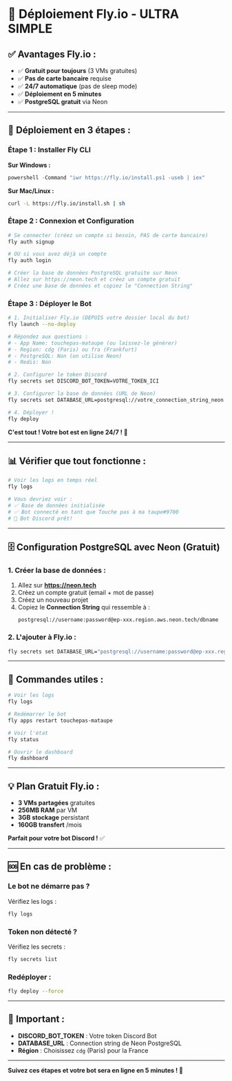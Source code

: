 # 🚀 Déploiement Fly.io - ULTRA SIMPLE

## ✅ Avantages Fly.io :
- ✅ **Gratuit pour toujours** (3 VMs gratuites)
- ✅ **Pas de carte bancaire** requise
- ✅ **24/7 automatique** (pas de sleep mode)
- ✅ **Déploiement en 5 minutes**
- ✅ **PostgreSQL gratuit** via Neon

---

## 🎯 Déploiement en 3 étapes :

### Étape 1 : Installer Fly CLI

**Sur Windows :**
```powershell
powershell -Command "iwr https://fly.io/install.ps1 -useb | iex"
```

**Sur Mac/Linux :**
```bash
curl -L https://fly.io/install.sh | sh
```

### Étape 2 : Connexion et Configuration

```bash
# Se connecter (créez un compte si besoin, PAS de carte bancaire)
fly auth signup

# OU si vous avez déjà un compte
fly auth login

# Créer la base de données PostgreSQL gratuite sur Neon
# Allez sur https://neon.tech et créez un compte gratuit
# Créez une base de données et copiez le "Connection String"
```

### Étape 3 : Déployer le Bot

```bash
# 1. Initialiser Fly.io (DEPUIS votre dossier local du bot)
fly launch --no-deploy

# Répondez aux questions :
# - App Name: touchepas-mataupe (ou laissez-le générer)
# - Region: cdg (Paris) ou fra (Frankfurt)
# - PostgreSQL: Non (on utilise Neon)
# - Redis: Non

# 2. Configurer le token Discord
fly secrets set DISCORD_BOT_TOKEN=VOTRE_TOKEN_ICI

# 3. Configurer la base de données (URL de Neon)
fly secrets set DATABASE_URL=postgresql://votre_connection_string_neon

# 4. Déployer !
fly deploy
```

**C'est tout ! Votre bot est en ligne 24/7 ! 🎉**

---

## 📊 Vérifier que tout fonctionne :

```bash
# Voir les logs en temps réel
fly logs

# Vous devriez voir :
# ✅ Base de données initialisée
# ✅ Bot connecté en tant que Touche pas à ma taupe#9700
# 🤖 Bot Discord prêt!
```

---

## 🗄️ Configuration PostgreSQL avec Neon (Gratuit)

### 1. Créer la base de données :

1. Allez sur **https://neon.tech**
2. Créez un compte gratuit (email + mot de passe)
3. Créez un nouveau projet
4. Copiez le **Connection String** qui ressemble à :
   ```
   postgresql://username:password@ep-xxx.region.aws.neon.tech/dbname
   ```

### 2. L'ajouter à Fly.io :

```bash
fly secrets set DATABASE_URL="postgresql://username:password@ep-xxx.region.aws.neon.tech/dbname"
```

---

## 🔧 Commandes utiles :

```bash
# Voir les logs
fly logs

# Redémarrer le bot
fly apps restart touchepas-mataupe

# Voir l'état
fly status

# Ouvrir le dashboard
fly dashboard
```

---

## 💡 Plan Gratuit Fly.io :

- **3 VMs partagées** gratuites
- **256MB RAM** par VM
- **3GB stockage** persistant
- **160GB transfert** /mois

**Parfait pour votre bot Discord !** ✅

---

## 🆘 En cas de problème :

### Le bot ne démarre pas ?

Vérifiez les logs :
```bash
fly logs
```

### Token non détecté ?

Vérifiez les secrets :
```bash
fly secrets list
```

### Redéployer :

```bash
fly deploy --force
```

---

## 📌 Important :

- **DISCORD_BOT_TOKEN** : Votre token Discord Bot
- **DATABASE_URL** : Connection string de Neon PostgreSQL
- **Région** : Choisissez `cdg` (Paris) pour la France

---

**Suivez ces étapes et votre bot sera en ligne en 5 minutes ! 🚀**
